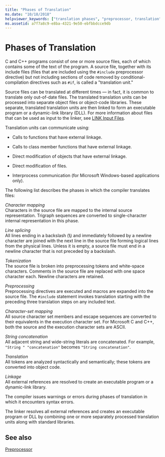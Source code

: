 ```yaml
---
title: "Phases of Translation"
ms.date: "10/18/2018"
helpviewer_keywords: ["translation phases", "preprocessor, translation", "translation, compiler process", "preprocessor", "file translation [C++], compiler process", "files [C++], translation"]
ms.assetid: a7f7a8c9-e8ba-4321-9e50-ebfbbdcce9db
---
```

# Phases of Translation

C and C++ programs consist of one or more source files, each of which contains some of the text of the program. A source file, together with its include files (files that are included using the `#include` preprocessor directive) but not including sections of code removed by conditional-compilation directives such as `#if`, is called a "translation unit."

Source files can be translated at different times — in fact, it is common to translate only out-of-date files. The translated translation units can be processed into separate object files or object-code libraries. These separate, translated translation units are then linked to form an executable program or a dynamic-link library (DLL).  For more information about files that can be used as input to the linker, see [LINK Input Files](../build/reference/link-input-files.md).

Translation units can communicate using:

- Calls to functions that have external linkage.

- Calls to class member functions that have external linkage.

- Direct modification of objects that have external linkage.

- Direct modification of files.

- Interprocess communication (for Microsoft Windows-based applications only).

The following list describes the phases in which the compiler translates files:

*Character mapping*<br/>
Characters in the source file are mapped to the internal source representation. Trigraph sequences are converted to single-character internal representation in this phase.

*Line splicing*<br/>
All lines ending in a backslash (**\\**) and immediately followed by a newline character are joined with the next line in the source file forming logical lines from the physical lines. Unless it is empty, a source file must end in a newline character that is not preceded by a backslash.

*Tokenization*<br/>
The source file is broken into preprocessing tokens and white-space characters. Comments in the source file are replaced with one space character each. Newline characters are retained.

*Preprocessing*<br/>
Preprocessing directives are executed and macros are expanded into the source file. The `#include` statement invokes translation starting with the preceding three translation steps on any included text.

*Character-set mapping*<br/>
All source character set members and escape sequences are converted to their equivalents in the execution character set. For Microsoft C and C++, both the source and the execution character sets are ASCII.

*String concatenation*<br/>
All adjacent string and wide-string literals are concatenated. For example, `"String " "concatenation"` becomes `"String concatenation"`.

*Translation*<br/>
All tokens are analyzed syntactically and semantically; these tokens are converted into object code.

*Linkage*<br/>
All external references are resolved to create an executable program or a dynamic-link library.

The compiler issues warnings or errors during phases of translation in which it encounters syntax errors.

The linker resolves all external references and creates an executable program or DLL by combining one or more separately processed translation units along with standard libraries.

## See also

[Preprocessor](../preprocessor/preprocessor.md)

